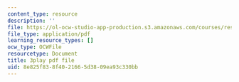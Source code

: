 ```yaml
---
content_type: resource
description: ''
file: https://ol-ocw-studio-app-production.s3.amazonaws.com/courses/res-9-003-brains-minds-and-machines-summer-course-summer-2015/8e825f838f4021665d3809ea93c330bb_lv3kGg-eRa0.pdf
file_type: application/pdf
learning_resource_types: []
ocw_type: OCWFile
resourcetype: Document
title: 3play pdf file
uid: 8e825f83-8f40-2166-5d38-09ea93c330bb
---
```

